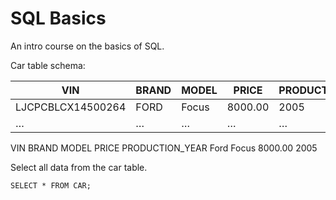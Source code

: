 # SQL Basics

An intro course on the basics of SQL.

Car table schema:


| VIN | BRAND | MODEL | PRICE | PRODUCTION_YEAR |
| ---- | ----| ---- | ---- | ---- |
| LJCPCBLCX14500264 | FORD | Focus | 8000.00 | 2005 |
| … | … | … | … | … |

VIN	BRAND	MODEL	PRICE	PRODUCTION_YEAR
	Ford	Focus	8000.00	2005

Select all data from the car table.

```
SELECT * FROM CAR;
```